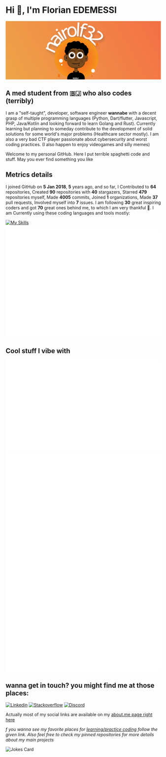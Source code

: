 # Hi 👾, I'm Florian EDEMESSI

<img src="/images/banner.jpg" alt="florian edemessi nairolf32 banner">

## A med student from :benin: who also codes (terribly)

I am a "self-taught", developer, software engineer **wannabe** with a decent grasp of multiple programming languages (Python, Dart/flutter, Javascript, PHP, Java/Kotlin and looking forward to learn Golang and Rust). Currently learning but planning to someday contribute to the development of solid solutions for some world's major problems (Healthcare sector mostly). I am also a very bad CTF player passionate about cybersecurity and worst coding practices. 
(I also happen to enjoy videogames and silly memes)

Welcome to my personal GitHub. Here I put terrible spaghetti code and stuff. May you ever find something you like 

## Metrics details

I joined GitHub on **5 Jan 2018**, **5** years ago, and so far, I Contributed to **64** repositories, Created **90** repositories with **40** stargazers, Starred **479** repositories myself, Made **4005** commits, Joined **1** organizations, Made **37** pull requests, Involved myself into **7** issues. I am following **30** great inspiring coders and got **70** great ones behind me, to which I am very thankful 💛.
I am Currently using these coding languages and tools mostly:

[![My Skills](https://skillicons.dev/icons?i=linux,bash,c,js,python,php,java,kotlin,flutter,golang)](https://skillicons.dev)

<img src="https://github.com/nair0lf32/nair0lf32/blob/main/.cache/nairolf-metrics.svg">

## Cool stuff I vibe with

<img src="https://github.com/nair0lf32/nair0lf32/blob/main/.cache/nairolf-music.svg">

<img src="https://github.com/nair0lf32/nair0lf32/blob/main/.cache/nairolf-anilist.svg">

## wanna get in touch? you might find me at those places:  

[![Linkedin](https://skillicons.dev/icons?i=linkedin)](https://www.linkedin.com/in/florian-edemessi/)
[![Stackoverflow](https://skillicons.dev/icons?i=stackoverflow)](https://stackoverflow.com/users/14132197/florian-edemessi)
[![Discord](https://skillicons.dev/icons?i=discord)](https://discordapp.com/users/334413999024242690)

Actually most of my social links are available on my [about.me page right here](https://about.me/florian_edemessi)

*f you wanna see my favorite places for [learning/practice coding](https://github.com/nair0lf32/challenger) follow the given link. Also feel free to check my pinned repositories for more details about my main projects*

![Jokes Card](https://readme-jokes.vercel.app/api?hideBorder)
